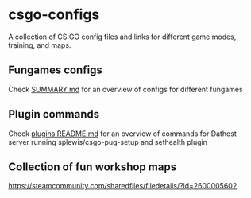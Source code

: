 # csgo-configs
A collection of CS:GO config files and links for different game modes, training, and maps.

## Fungames configs
Check [SUMMARY.md](https://github.com/rugern/csgo-configs/blob/main/cfg/fungames/SUMMARY.md) for an overview of configs
for different fungames

## Plugin commands
Check [plugins README.md](https://github.com/rugern/csgo-configs/blob/main/plugins/README.md) for an overview of commands for
Dathost server running splewis/csgo-pug-setup and sethealth plugin

## Collection of fun workshop maps
https://steamcommunity.com/sharedfiles/filedetails/?id=2600005602
